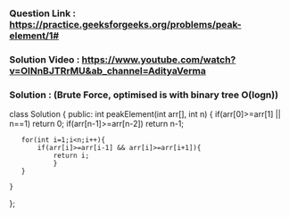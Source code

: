 ### Question Link : https://practice.geeksforgeeks.org/problems/peak-element/1#

### Solution Video : https://www.youtube.com/watch?v=OINnBJTRrMU&ab_channel=AdityaVerma


### Solution : (Brute Force, optimised is with binary tree O(logn))

class Solution
{
    public:
    int peakElement(int arr[], int n)
    {
       if(arr[0]>=arr[1] || n==1) return 0;
       if(arr[n-1]>=arr[n-2]) return n-1;
       
       for(int i=1;i<n;i++){
           if(arr[i]>=arr[i-1] && arr[i]>=arr[i+1]){
               return i;
			   }
       }
        
    }
};